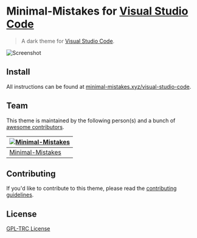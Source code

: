 # Minimal-Mistakes for [Visual Studio Code](http://code.visualstudio.com)

> A dark theme for [Visual Studio Code](http://code.visualstudio.com).

![Screenshot](https://raw.githubusercontent.com/minimal-mistakes/visual-studio-code/master/screenshot.png)

## Install

All instructions can be found at [minimal-mistakes.xyz/visual-studio-code](https://minimal-mistakes.xyz/visual-studio-code).

## Team

This theme is maintained by the following person(s) and a bunch of [awesome contributors](https://github.com/minimal-mistakes/visual-studio-code/graphs/contributors).

[![Minimal-Mistakes](https://avatars.githubusercontent.com/u/99121492?s=125)](https://github.com/Minimal-Mistakes) |
--- |
[Minimal-Mistakes](https://github.com/Minimal-Mistakes) |

## Contributing

If you'd like to contribute to this theme, please read the [contributing guidelines](./.github/CONTRIBUTING.md).

## License

[GPL-TRC License](./LICENSE)
